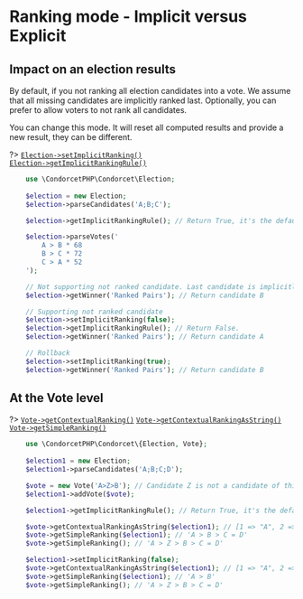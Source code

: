 # Ranking mode - Implicit versus Explicit

## Impact on an election results

By default, if you not ranking all election candidates into a vote. We assume that all missing candidates are implicitly ranked last.
Optionally, you can prefer to allow voters to not rank all candidates.

You can change this mode. It will reset all computed results and provide a new result, they can be different.

?> [`Election->setImplicitRanking()`](/Docs/MethodsReferences/Election%20Class/public%20Election--setImplicitRanking)  
[`Election->getImplicitRankingRule()`](/Docs/MethodsReferences/Election%20Class/public%20Election--getImplicitRankingRule)
```php
    use \CondorcetPHP\Condorcet\Election;
    
    $election = new Election;
    $election->parseCandidates('A;B;C');

    $election->getImplicitRankingRule(); // Return True, it's the default.

    $election->parseVotes('
        A > B * 68
        B > C * 72
        C > A * 52
    ');

    // Not supporting not ranked candidate. Last candidate is implicitly added at rank 3.
    $election->getWinner('Ranked Pairs'); // Return candidate B

    // Supporting not ranked candidate
    $election->setImplicitRanking(false);
    $election->getImplicitRankingRule(); // Return False.
    $election->getWinner('Ranked Pairs'); // Return candidate A

    // Rollback
    $election->setImplicitRanking(true);
    $election->getWinner('Ranked Pairs'); // Return candidate B
```

## At the Vote level

?> [`Vote->getContextualRanking()`](/Docs/MethodsReferences/Vote%20Class/public%20Vote--getContextualRanking) 
[`Vote->getContextualRankingAsString()`](/Docs/MethodsReferences/Vote%20Class/public%20Vote--getContextualRankingAsString) 
[`Vote->getSimpleRanking()`](/Docs/MethodsReferences/Vote%20Class/public%20Vote--getSimpleRanking) 
```php
    use \CondorcetPHP\Condorcet\{Election, Vote};
    
    $election1 = new Election;
    $election1->parseCandidates('A;B;C;D');

    $vote = new Vote('A>Z>B'); // Candidate Z is not a candidate of this election. C=D is implicit.
    $election1->addVote($vote);

    $election1->getImplicitRankingRule(); // Return True, it's the default.

    $vote->getContextualRankingAsString($election1); // [1 => "A", 2 => "B", 3 => ['C', 'D']]
    $vote->getSimpleRanking($election1); // 'A > B > C = D'
    $vote->getSimpleRanking(); // 'A > Z > B > C = D'

    $election1->setImplicitRanking(false);
    $vote->getContextualRankingAsString($election1); // [1 => "A", 2 => "B"]
    $vote->getSimpleRanking($election1); // 'A > B'
    $vote->getSimpleRanking(); // 'A > Z > B > C = D'
```

